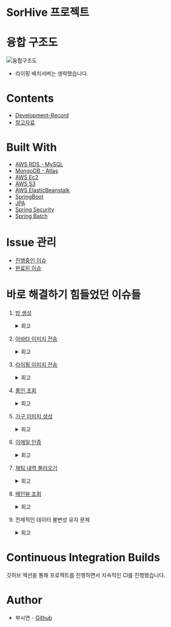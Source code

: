 # SorHive 프로젝트

# 융합 구조도
![융합구조도](https://user-images.githubusercontent.com/111809392/205318829-a7071a0d-5c43-4265-b92b-1fedc3d0e5b2.png)
- 라이핑 배치서버는 생략했습니다.

# Contents
- [Development-Record](https://github.com/MA-Dot-COM/MA-Dot-COM-Back-End/wiki/Development-Record)
- [참고자료](https://github.com/MA-Dot-COM/MA-Dot-COM-Back-End/wiki/%EC%B0%B8%EA%B3%A0-%EC%9E%90%EB%A3%8C)

# Built With
- [AWS RDS - MySQL](https://aws.amazon.com/ko/rds/mysql/?nc=sn&loc=1)
- [MongoDB - Atlas](https://www.mongodb.com/ko-kr/cloud/atlas/efficiency)
- [AWS Ec2](https://aws.amazon.com/ko/ec2/)
- [AWS S3](https://aws.amazon.com/ko/s3/?nc=sn&loc=0)
- [AWS ElasticBeanstalk](https://aws.amazon.com/ko/elasticbeanstalk/)
- [SpringBoot](https://spring.io/projects/spring-boot)
- [JPA](https://spring.io/projects/spring-data-jpa)
- [Spring Security](https://spring.io/projects/spring-security)
- [Spring Batch](https://spring.io/projects/spring-batch)

# Issue 관리
- [진행중인 이슈](https://github.com/MA-Dot-COM/MA-Dot-COM-Back-End/issues)
- [완료된 이슈](https://github.com/MA-Dot-COM/MA-Dot-COM-Back-End/issues?q=is%3Aissue+is%3Aclosed)

# 바로 해결하기 힘들었던 이슈들
1. [방 생성](https://github.com/MA-Dot-COM/MA-Dot-COM-Back-End/issues/13)
    <details>
    <summary>회고</summary>
    <ul markdown="1">
    RDBMS로 문제를 해결하려다가 NoSQL을 알게 되고 그 중 AWS DynamoDB를 이용하려다가 문법이 너무 생소해서 MongoDB Atlas로 문제를 해결
    </ul>
    </details>
    
2. [아바타 이미지 전송](https://github.com/MA-Dot-COM/MA-Dot-COM-Back-End/issues/60)
    <details>
    <summary>회고</summary>
    <ul markdown="1">
      Json 형태로 전송하는 문제해서 어려움이 있었지만 JsonObject를 이용하여 해결하였고, </ul>
    <ul markdown="1">
      RestTemplate를 사용할 때 url 경로에 http를 붙여야 한다는 점을 배웠다.(만약 http를 안 붙이면 uri로 인식한다.)
    </ul>
    </details>
3. [라이핑 이미지 전송](https://github.com/MA-Dot-COM/MA-Dot-COM-Back-End/issues/81)
    <details>
    <summary>회고</summary>
    <div markdown="1">
    <ul markdown="1"> 이 라이핑 이미지는 끝날 때까지 힘들었다. 아무래도 메인 기능이다 보니 이 라이핑 이미지를 위해서 나중에는 배치서버도 만들었고, </ul>
    <ul markdown="1"> 문제를 해결하기 위해서 컬럼도 계속 늘렸다. 처음에 도메인 정의를 할 때 고려를 했어야 했는데 이 부분을 못한 것이 아쉬웠다. </ul>
    <ul markdown="1"> 다시 문제로 돌아와서 라이핑 이미지 같은 경우에는 라이핑 이미지를 프론트에게서 전달 받고 이를 AI 서버에 분석 요청을 한다. </ul>
    <ul markdown="1"> 이렇게 분석 요청을 다시 받고 나면 분석된 라이핑 상위 카테고리 번호가 나오는데 이것을 프론트에 주어야 했다. </ul>
    <br/>
    <ul markdown="1"> 처음에 프론트가 라이핑 이미지를 분석받았다는 표시를 어떻게 하면 좋을까 상의하여 lifingyn이라는 변수를 만들었고 이는 회원에다가 저장을 했다. </ul>
    <ul markdown="1"> 회원에 저장을 해야 나중에 메인 페이지에 갈 때 회원이 라이핑을 24시간 이내에 올렸는지를 확인하기 쉽다는 생각이었다. </ul>
    <br/>
    <ul markdown="1"> 문제는 이 때는 발생은 안했지만 나중에 배치서버를 이용하여 10분마다 24시간 ~ 2일 후의 라이핑들을 조회하여 </ul> 
    <ul markdown="1"> lifingyn을 n으로 바꾸어주는 함수를 만들면서 일어났다. </ul> 
    <br/>
    <ul markdown="1"> 이로 인하여 방금 올린 사진들의 lifingyn이 y에서 n으로 바뀌는 문제가 있어서 이를 해결하기 위해</ul> 
    <ul markdown="1"> 라이핑에 24시간내에 올렸는지 여부를 체킹하는 컬럼을 따로 만들어서 해결할 수 있었다. </ul>
    </div>
    </details>
    
4. [룸인 조회](https://github.com/MA-Dot-COM/MA-Dot-COM-Back-End/issues/128)
    <details>
    <summary>회고</summary>
    <div markdown="1">
    <ul markdown="1"> 이 룸인 조회랑 이후 메인뷰 조회가 가장 힘들었었는데 룸인 조회 같은 경우에는 회원 정보를 조회하고 회원의 팔로잉 목록,  </ul>
    <ul markdown="1"> 그리고 6명이 아니면 랜덤으로 다른 사람들을 채워넣어야 해서 애를 먹었다. </ul>
    <br/>
    <ul markdown="1"> 이 때 당시에는 6명이 아니면 랜덤으로 채우는 과정에서 중복이 발생하는 문제가 있었는데 한 1주 정도 지나고 나서 6명이든 </ul>
    <ul markdown="1"> 아니든 랜덤을 뽑아넣고 비교를 하면 어떻냐는 의견에 바로 바꾸었고 성공적이었다. </ul>
    </div>
    </details>
    
5. [가구 이미지 생성](https://github.com/MA-Dot-COM/MA-Dot-COM-Back-End/issues/152)
    <details>
    <summary>회고</summary>
    <div markdown="1">
    <ul markdown="1"> 가구 상호작용을 하면서 이미지를 추가하는 문제였는데 내 쪽에서는 만들기는 했지만 연동이 안되서 잘 될지는 모르겠다. </ul>
    <ul markdown="1"> 나랑 Unity를 하는 프론트 형이 이야기 할 때는 문제가 없었지만 실제 연동하면 다를 것 같다는 생각이 든다. </ul>
    </ul>
    </details>
    
6. [이메일 인증](https://github.com/MA-Dot-COM/MA-Dot-COM-Back-End/issues/153)
    <details>
    <summary>회고</summary>
    <div markdown="1">
    <ul markdown="1"> 이메일 인증을 하기 위해 Amazon Simple Email Service(SES)를 도전했다가 받는 회원의 이메일도 인증을 받아야 한다는 것을 </ul>
    <ul markdown="1"> 4~5시간만에 깨닫고 다시 스프링 메일 스타터로 바꾸었고 Thymeleaf를 이용한 이메일 인증 방법이 있어서 이를 이용했다. </ul>
    </div>
    </details>
    
7. [채팅 내역 불러오기](https://github.com/MA-Dot-COM/MA-Dot-COM-Back-End/issues/167)
    <details>
    <summary>회고</summary>
    <div markdown="1">
    <ul markdown="1"> 채팅을 처음에는 어떻게 저장을 할까 생각을 했는데 결국 NoSQL인 몽고 DB를 이용하여 저장을 하기로 했고 이것을 하면서 </ul>
    <ul markdown="1"> JPA에서 save와 insert의 차이를 제대로 실감했다. save의 경우에는 수정이 포함되어 있다는 점이 제일 중요한 것 같다. </ul>
    <br/>
    <ul markdown="1"> 그리고 키가 같으면 이걸 그냥 덮어 씌우는 문제가 발생하였고, 추가적으로 MongoDB Atlas의 크기 제한 때문에 기존에 있는 값을 제거하고  </ul>
    <ul markdown="1"> 그전 채팅 로그를 합쳐서 다시 돌려주는 함수를 만들어서 해결하였다. </ul>
    </div>
    </details>
    
8. [메인뷰 조회](https://github.com/MA-Dot-COM/MA-Dot-COM-Back-End/issues/251)
    <details>
    <summary>회고</summary>
    <div markdown="1">
    <ul markdown="1"> 기존의 메인뷰 조회기능은 팔로우한 사람들 중에서 라이핑을 24시간 내에 올렸는지 여부에 따라 정렬이 되는 조회였다면 </ul>
    <ul markdown="1"> 이제는 중간에 AI 서버에게 받아온 추천정렬(배치서버를 이용해 추천 정렬을 받아왔다)을 이용하여 다시 회원 목록 조회를 하는 문제였다. </ul>
    <br/>
    <ul markdown="1"> 이를 해결하기 위해서 거의 1일 ~ 2일 가량이 소비되었는데 매우 어려웠지만 하고 나서 제일 뿌듯한 코드였다. </ul>
    </div>
    </details>
    
9. 전체적인 데이터 불변성 유지 문제 
    <details>
    <summary>회고</summary>
    <ul markdown="1">
    전송객체들의 Setter 제거를 통해 해결
    </ul>
    </details>
    
# Continuous Integration Builds
깃허브 액션을 통해 프로젝트를 진행하면서 지속적인 CI를 진행했습니다.

# Author
- 부시연 - [Github](https://github.com/SybooSyboo782)
